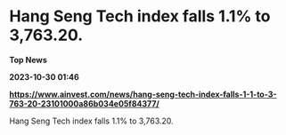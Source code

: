 # Hang Seng Tech index falls 1.1% to 3,763.20.
**Top News**

**2023-10-30 01:46**

**https://www.ainvest.com/news/hang-seng-tech-index-falls-1-1-to-3-763-20-23101000a86b034e05f84377/**

Hang Seng Tech index falls 1.1% to 3,763.20.